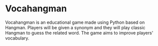 # Vocahangman
Vocahangman is an educational game made using Python based on Hangman. Players will be given a synonym and they will play classic Hangman to guess the related word. The game aims to improve players' vocabulary.
